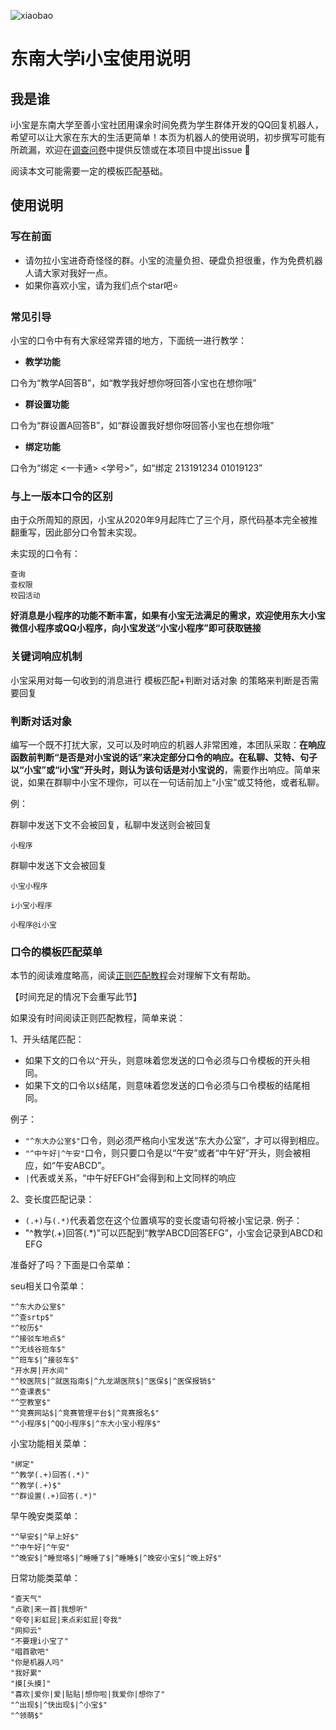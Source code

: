 ![xiaobao](https://socialify.git.ci/haoruilee/xiaobao/image?font=Rokkitt&logo=https%3A%2F%2Fs3.ax1x.com%2F2020%2F12%2F03%2FD72Nid.jpg&pattern=Circuit%20Board&theme=Light)

# 东南大学i小宝使用说明

## 我是谁
  i小宝是东南大学至善小宝社团用课余时间免费为学生群体开发的QQ回复机器人，希望可以让大家在东大的生活更简单！本页为机器人的使用说明，初步撰写可能有所疏漏，欢迎在[调查问卷](https://www.wjx.cn/jq/98433077.aspx)中提供反馈或在本项目中提出issue 🤗

  阅读本文可能需要一定的模板匹配基础。

## 使用说明

### 写在前面
- 请勿拉小宝进奇奇怪怪的群。小宝的流量负担、硬盘负担很重，作为免费机器人请大家对我好一点。
- 如果你喜欢小宝，请为我们点个star吧⭐

### 常见引导

小宝的口令中有有大家经常弄错的地方，下面统一进行教学：

- **教学功能**

口令为“教学A回答B”，如“教学我好想你呀回答小宝也在想你哦”

- **群设置功能**

口令为“群设置A回答B”，如“群设置我好想你呀回答小宝也在想你哦”

- **绑定功能**

口令为“绑定 <一卡通> <学号>”，如“绑定 213191234 01019123”

### 与上一版本口令的区别

由于众所周知的原因，小宝从2020年9月起阵亡了三个月，原代码基本完全被推翻重写，因此部分口令暂未实现。

未实现的口令有：

```
查询
查权限
校园活动
```

**好消息是小程序的功能不断丰富，如果有小宝无法满足的需求，欢迎使用东大小宝微信小程序或QQ小程序，向小宝发送“小宝小程序”即可获取链接**

### 关键词响应机制

小宝采用对每一句收到的消息进行 模板匹配+判断对话对象 的策略来判断是否需要回复


### 判断对话对象

编写一个既不打扰大家，又可以及时响应的机器人非常困难，本团队采取：**在响应函数前判断“是否是对小宝说的话”**来决定部分口令的响应。在**私聊、艾特、句子以“小宝”或“i小宝”开头时，则认为该句话是对小宝说的**，需要作出响应。简单来说，如果在群聊中小宝不理你，可以在一句话前加上“小宝”或艾特他，或者私聊。

例：

群聊中发送下文不会被回复，私聊中发送则会被回复
```
小程序
```

群聊中发送下文会被回复
```
小宝小程序
```
```
i小宝小程序
```
```
小程序@i小宝
```

### 口令的模板匹配菜单

本节的阅读难度略高，阅读[正则匹配教程](https://www.runoob.com/regexp/regexp-syntax.html)会对理解下文有帮助。

【时间充足的情况下会重写此节】

如果没有时间阅读正则匹配教程，简单来说：

1、开头结尾匹配：

- 如果下文的口令以```^```开头，则意味着您发送的口令必须与口令模板的开头相同。
- 如果下文的口令以```$```结尾，则意味着您发送的口令必须与口令模板的结尾相同。


例子：
- ```"^东大办公室$"```口令，则必须严格向小宝发送“东大办公室”，才可以得到相应。
- ```"^中午好|^午安"```口令，则只要口令是以“午安”或者“中午好”开头，则会被相应，如“午安ABCD”。
- ```|```代表或关系，“中午好EFGH”会得到和上文同样的响应

2、变长度匹配记录：

- ```(.+)```与```(.*)```代表着您在这个位置填写的变长度语句将被小宝记录.
例子：
- "^教学(.+)回答(.*)"可以匹配到“教学ABCD回答EFG”，小宝会记录到ABCD和EFG


准备好了吗？下面是口令菜单：


seu相关口令菜单：
```
"^东大办公室$"
"^查srtp$"
"^校历$"
"^接驳车地点$"
"^无线谷班车$"
"^班车$|^接驳车$"
"开水房|开水间"
"^校医院$|^就医指南$|^九龙湖医院$|^医保$|^医保报销$"
"^查课表$"
"^空教室$"
"^竞赛网站$|^竞赛管理平台$|^竞赛报名$"
"^小程序$|^QQ小程序$|^东大小宝小程序$"
```

小宝功能相关菜单：
```
"绑定"
"^教学(.+)回答(.*)"
"^教学(.+)$"
"^群设置(.+)回答(.*)"
```

早午晚安类菜单：
```
"^早安$|^早上好$"
"^中午好|^午安"
"^晚安$|^睡觉咯$|^睡睡了$|^睡睡$|^晚安小宝$|^晚上好$"
```

日常功能类菜单：
```
"查天气"
"点歌|来一首|我想听"
"夸夸|彩虹屁|来点彩虹屁|夸我"
"网抑云"
"不要理i小宝了"
"唱首歌吧"
"你是机器人吗"
"我好累"
"摸[头摸]"
"喜欢|爱你|爱|贴贴|想你啦|我爱你|想你了"
"^出现$|^快出现$|^小宝$"
"^领萌$"
```

